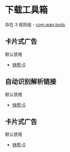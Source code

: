 # 下载工具箱

存在 3 规则组 - [com.wan.tools](/src/apps/com.wan.tools.ts)

## 卡片式广告

默认禁用

- [快照-0](https://i.gkd.li/import/13392027)

## 自动识别解析链接

默认禁用

- [快照-0](https://i.gkd.li/import/13392085)

## 卡片式广告

默认禁用

- [快照-0](https://i.gkd.li/import/13392112)
